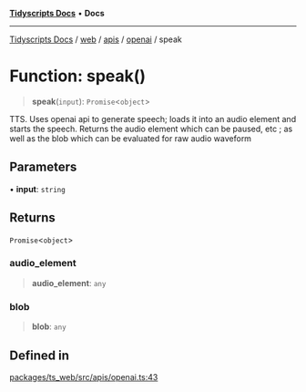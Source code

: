 [**Tidyscripts Docs**](../../../../../../../README.md) • **Docs**

***

[Tidyscripts Docs](../../../../../../../globals.md) / [web](../../../../../README.md) / [apis](../../../README.md) / [openai](../README.md) / speak

# Function: speak()

> **speak**(`input`): `Promise`\<`object`\>

TTS. Uses openai api to generate speech; loads it into an audio element and starts the speech. 
Returns the audio element which can be paused, etc ; as well as the blob which can be evaluated 
for raw audio waveform

## Parameters

• **input**: `string`

## Returns

`Promise`\<`object`\>

### audio\_element

> **audio\_element**: `any`

### blob

> **blob**: `any`

## Defined in

[packages/ts\_web/src/apis/openai.ts:43](https://github.com/sheunaluko/tidyscripts/blob/master/packages/ts_web/src/apis/openai.ts#L43)
